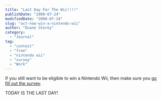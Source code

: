 ```yaml
---
title: "Last Day For The Wii!!!!"
publishDate: "2008-07-24"
modifiedDate: "2008-07-24"
slug: "act-now-win-a-nintendo-wii"
author: "Duane Storey"
category:
  - "Journal"
tag:
  - "contest"
  - "free"
  - "nintendo wii"
  - "survey"
  - "Work"
---
```


If you still want to be eligible to win a Nintendo Wii, then make sure you [go fill out the survey](http://www.migratorynerd.com/2008/07/want-to-win-a-nintendo-wii/).

TODAY IS THE LAST DAY!